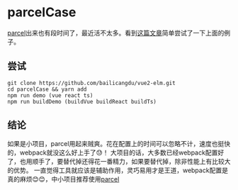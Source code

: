 # parcelCase
	
[parcel](http://www.css88.com/doc/parcel/getting_started.html)出来也有段时间了，最近活不太多。看到[这篇文章](http://www.css88.com/archives/9187)简单尝试了一下上面的例子。

## 尝试

	git clone https://github.com/bailicangdu/vue2-elm.git  
	cd parcelCase && yarn add 
	npm run demo (vue react ts) 
	npm run buildDemo (buildVue buildReact buildTs)

## 结论

如果是小项目，parcel用起来贼爽。花在配置上的时间可以忽略不计，速度也挺快的，webpack就没这么好上手了😓！
大项目的话，大多数已经webpack配置好了，也用顺手了，要替代掉还得花一番精力，如果要替代掉，除非性能上有比较大的优势。
一直觉得工具就应该是辅助作用，灵巧易用才是王道，webpack配置是真的麻烦😊😊，中小项目推荐使用[parcel](http://www.css88.com/doc/parcel/getting_started.html)
